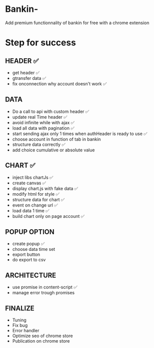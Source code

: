 # Bankin-
Add premium functionnality of bankin for free with a chrome extension 

# Step for success

## HEADER :white_check_mark:
- get header :white_check_mark:
- gtransfer data :white_check_mark:
- fix onconnection why account doesn't work :white_check_mark:

## DATA
- Do a call to api with custom header :white_check_mark:
- update real Time header :white_check_mark:
- avoid infinite while with ajax :white_check_mark:
- load all data with pagination :white_check_mark:
- start sending ajax only 1 times when authHeader is ready to use :white_check_mark:
- choose account in function of tab in bankin
- structure data correctly :white_check_mark:
- add choice cumulative or absolute value

## CHART :white_check_mark:
- inject libs chartJs :white_check_mark:
- create canvas :white_check_mark:
- display chart.js with fake data :white_check_mark:
- modify html for style :white_check_mark:
- structure data for chart :white_check_mark:
- event on change url :white_check_mark:
- load data 1 time :white_check_mark:
- build chart only on page account :white_check_mark:

## POPUP OPTION
- create popup :white_check_mark:
- choose data time set
- export button
- do export to csv

## ARCHITECTURE
- use promise in content-script :white_check_mark:
- manage error trough promises 

## FINALIZE
- Tuning
- Fix bug
- Error handler
- Optimize seo of chrome store
- Publication on chrome store
